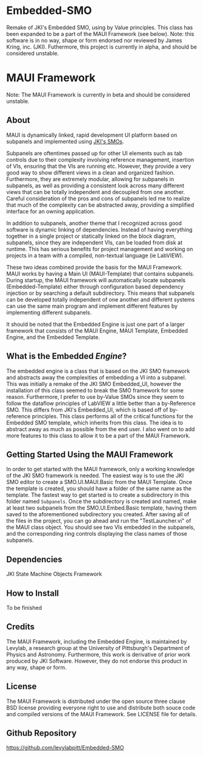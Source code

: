 # Embedded-SMO
Remake of JKI's Embedded SMO, using by Value principles. This class has been expanded to be a part of the MAUI Framework (see below). Note: this software is in no way, shape or form endorsed nor reviewed by James Kring, inc. (JKI). Futhermore, this project is currently in alpha, and should be considered unstable.

# MAUI Framework
Note: The MAUI Framework is currently in beta and should be considered unstable.
## About
MAUI is dynamically linked, rapid development UI platform based on subpanels and implemented using [JKI's SMOs](https://github.com/JKISoftware/JKI-State-Machine-Objects). 

Subpanels are oftentimes passed up for other UI elements such as tab controls due to their complexity involving reference management, insertion of VIs, ensuring that the VIs are running etc. However, they provide a very good way to show different views in a clean and organized fashion. Furthermore, they are extremely modular, allowing for subpanels in subpanels, as well as providing a consistent look across many different views that can be totally independent and decoupled from one another. Careful consideration of the pros and cons of subpanels led me to realize that much of the complexity can be abstracted away, providing a simplified interface for an owning application. 

In addition to subpanels, another theme that I recognized across good software is dynamic linking of dependencies. Instead of having everything together in a single project or statically linked on the block diagram, subpanels, since they are independent VIs, can be loaded from disk at runtime. This has serious benefits for project management and working on projects in a team with a compiled, non-textual language (ie LabVIEW). 

These two ideas combined provide the basis for the MAUI Framework. MAUI works by having a Main UI (MAUI-Template) that contains subpanels. During startup, the MAUI framework will automatically locate subpanels (Embedded-Template) either through configuration based dependency injection or by searching a default subdirectory. This means that subpanels can be developed totally independent of one another and different systems can use the same main program and implement different features by implementing different subpanels. 

It should be noted that the Embedded Engine is just one part of a larger framework that consists of the MAUI Engine, MAUI Template, Embedded Engine, and the Embedded Template.

## What is the Embedded *Engine*?
The embedded engine is a class that is based on the JKI SMO framework and abstracts away the complexities of embedding a VI into a subpanel. This was initially a remake of the JKI SMO Embedded_UI, however the installation of this class seemed to break the SMO framework for some reason. Furthermore, I prefer to use by-Value SMOs since they seem to follow the dataflow principles of LabVIEW a little better than a by-Reference SMO. This differs from JKI's Embedded_UI, which is based off of by-reference principles. This class performs all of the critical functions for the Embedded SMO template, which inherits from this class. The idea is to abstract away as much as possible from the end user. I also went on to add more features to this class to allow it to be a part of the MAUI Framework.

## Getting Started Using the MAUI Framework
In order to get started with the MAUI framework, only a working knowledge of the JKI SMO framework is needed. The easiest way is to use the JKI SMO editor to create a SMO.UI.MAUI.Basic from the MAUI Template. Once the template is created, you should have a folder of the same name as the template. The fastest way to get started is to create a subdirectory in this folder named `Subpanels`. Once the subdirectory is created and named, make at least two subpanels from the SMO.UI.Embed.Basic template, having them saved to the aforementioned subdirectory you created. After saving all of the files in the project, you can go ahead and run the "TestLauncher.vi" of the MAUI class object. You should see two VIs embedded in the subpanels, and the corresponding ring controls displaying the class names of those subpanels.

## Dependencies
JKI State Machine Objects Framework

## How to Install
To be finished

## Credits
The MAUI Framework, including the Embedded Engine, is maintained by Levylab, a research group at the University of Pittsburgh's Department of Physics and Astronomy. Furthermore, this work is derivative of prior work produced by JKI Software. However, they do not endorse this product in any way, shape or form.

## License
The MAUI Framework is distributed under the open source three clause BSD license providing everyone right to use and distribute both souce code and compiled versions of the MAUI Framework. See LICENSE file for details.

## Github Repository
https://github.com/levylabpitt/Embedded-SMO
